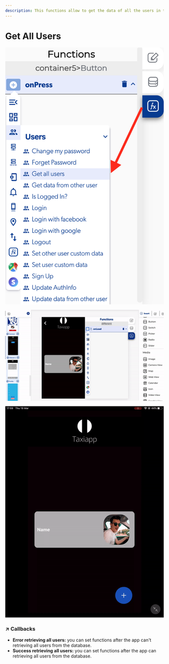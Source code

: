 ```yaml
---
description: This functions allow to get the data of all the users in the data base.
---
```


# Get All Users

![](../../../.gitbook/assets/captura-de-pantalla-2020-02-10-a-la-s-10.36.11.png)

![](../../../.gitbook/assets/ezgif.com-video-to-gif-20.gif)

![](../../../.gitbook/assets/ezgif.com-video-to-gif-21.gif)



### ↗ Callbacks <a id="entry-vars"></a>

* **Error retrieving all users:** you can set functions after the app can't retrieving all users from the database.
* **Success retrieving all users:** you can set functions after the app can retrieving all users from the database.

